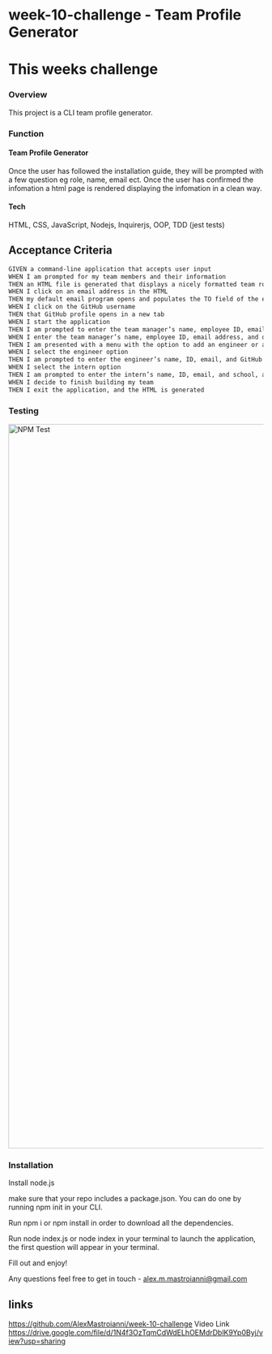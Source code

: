 # week-10-challenge - Team Profile Generator




# This weeks challenge

### Overview

This project is a CLI team profile generator.

### Function

#### Team Profile Generator

Once the user has followed the installation guide, they will be prompted with a few question eg role, name, email ect. Once the user has confirmed the infomation a html page is rendered displaying the infomation in a clean way.



#### Tech

HTML,
CSS,
JavaScript, Nodejs, 
Inquirerjs,
OOP,
TDD (jest tests)

## Acceptance Criteria

```md
GIVEN a command-line application that accepts user input
WHEN I am prompted for my team members and their information
THEN an HTML file is generated that displays a nicely formatted team roster based on user input
WHEN I click on an email address in the HTML
THEN my default email program opens and populates the TO field of the email with the address
WHEN I click on the GitHub username
THEN that GitHub profile opens in a new tab
WHEN I start the application
THEN I am prompted to enter the team manager’s name, employee ID, email address, and office number
WHEN I enter the team manager’s name, employee ID, email address, and office number
THEN I am presented with a menu with the option to add an engineer or an intern or to finish building my team
WHEN I select the engineer option
THEN I am prompted to enter the engineer’s name, ID, email, and GitHub username, and I am taken back to the menu
WHEN I select the intern option
THEN I am prompted to enter the intern’s name, ID, email, and school, and I am taken back to the menu
WHEN I decide to finish building my team
THEN I exit the application, and the HTML is generated
```

### Testing

<img width="1427" alt="NPM Test" src="https://user-images.githubusercontent.com/107826386/195032049-fea299c3-f537-4261-830e-5f17fa133d06.png">


### Installation


Install node.js

make sure that your repo includes a package.json. You can do one by running npm init in your CLI.

Run npm i or npm install in order to download all the dependencies. 

Run node index.js or node index in your terminal to launch the application, the first question will appear in your terminal.

Fill out and enjoy!

Any questions feel free to get in touch - alex.m.mastroianni@gmail.com



## links

https://github.com/AlexMastroianni/week-10-challenge
Video Link
https://drive.google.com/file/d/1N4f3OzTqmCdWdELhOEMdrDblK9Yp0Byj/view?usp=sharing
